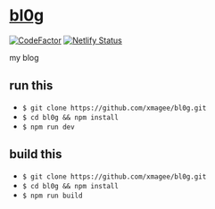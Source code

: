 # [bl0g](https://xmagee.com/)
[![CodeFactor](https://www.codefactor.io/repository/github/xmagee/bl0g/badge)](https://www.codefactor.io/repository/github/xmagee/bl0g)
[![Netlify Status](https://api.netlify.com/api/v1/badges/1702e93f-9e75-4d4e-bebd-bf97bd46edce/deploy-status)](https://app.netlify.com/sites/xmagee-bl0g/deploys)

my blog 

## run this 
* `$ git clone https://github.com/xmagee/bl0g.git`
* `$ cd bl0g && npm install`
* `$ npm run dev`

## build this
* `$ git clone https://github.com/xmagee/bl0g.git`
* `$ cd bl0g && npm install`
* `$ npm run build`